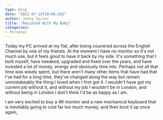 ```yaml
---
type: blog
date: "2021-07-13T20:06:26Z"
author: Jonny Spicer
title: "Reuinted With My Baby"
categories:
- Personal
---
```

Today my PC arrived at my flat, after being couriered across the English Channel by one of my friends. At the moment I have no monitor so it's not much use,
but it feels good to have it back by my side. It's something that I built myself, have tweaked, upgraded and fixed over the years, and have invested a lot
of money, energy and obviously time into. Perhaps not all that time was wisely spent, but there aren't many other items that have had that I've had for a
long time, they've changed along the way but remain unmistakeably the thing I loved when I first got it. I wouldn't have got my current job without it, and
without my job I wouldn't be in London, and without being in London I don't think I'd be as happy as I am.

I am very excited to buy a 4K monitor and a new mechanical keyboard that is inevitably going to cost far too much money, and then boot it up once again,
